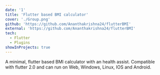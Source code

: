 ```yaml
---
date: '1'
title: 'Flutter based BMI calculator'
cover: './Group.png'
github: 'https://github.com/Ananthakrishna24/flutterBMI'
external: 'https://github.com/Ananthakrishna24/flutterBMI'
tech:
  - Flutter
  - Plugins
showInProjects: true
---
```


A minimal, flutter based BMI calculator with an health assist. Compatible with flutter 2.0 and can run on Web, Windows, Linux, IOS and Android.
